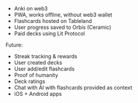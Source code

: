 - Anki on web3
- PWA, works offline, without web3 wallet
- Flashcards hosted on Tableland
- User progress saved to Orbis (Ceramic)
- Paid decks using Lit Protocol


Future:
- Streak tracking & rewards
- User created decks
- User add/edit flashcards
- Proof of humanity 
- Deck ratings
- Chat with AI with flashcards provided as context
- iOS + Android apps 